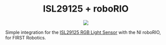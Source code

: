 <div align="center"><h1>ISL29125 + roboRIO</h1>

<img src="http://i.imgur.com/kMnwB2H.png"/></div>

Simple integration for the [ISL29125 RGB Light Sensor](https://www.sparkfun.com/products/12829) with the NI roboRIO, for FIRST Robotics.